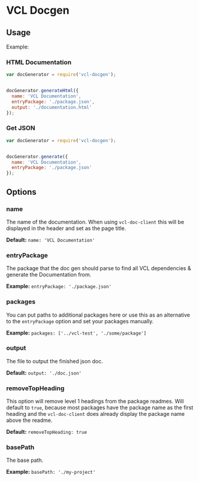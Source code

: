 VCL Docgen
==========


## Usage

Example:

### HTML Documentation

```JavaScript
var docGenerator = require('vcl-docgen');


docGenerator.generateHtml({
  name: 'VCL Documentation',
  entryPackage: './package.json',
  output: './documentation.html'
});

```

### Get JSON

```JavaScript
var docGenerator = require('vcl-docgen');


docGenerator.generate({
  name: 'VCL Documentation',
  entryPackage: './package.json'
});

```

## Options

### name
The name of the documentation. When using `vcl-doc-client` this will be
displayed in the header and set as the page title.

**Default:** `name: 'VCL Documentation'`

### entryPackage
The package that the doc gen should parse to find all VCL dependencies &
generate the Documentation from.

**Example:** `entryPackage: './package.json'`

### packages
You can put paths to additional packages here or use this as an alternative to
the `entryPackage` option and set your packages manually.

**Example:** `packages: ['../vcl-test', './some/package']`

### output
The file to output the finished json doc.

**Default:** `output: './doc.json'`

### removeTopHeading
This option will remove level 1 headings from the package readmes. Will default
to `true`, because most packages have the package name as the first heading and
the `vcl-doc-client` does already display the package name above the readme.

**Default:** `removeTopHeading: true`

### basePath
The base path.

**Example:** `basePath: './my-project'`
